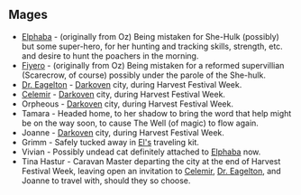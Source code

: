 ## <A NAME="mages">Mages</A>
+ [Elphaba](ElphabaOfOz) - (originally from Oz) Being mistaken for She-Hulk (possibly) but some super-hero, for her hunting and tracking skills, strength, etc. and desire to hunt the poachers in the morning.
+ [Fiyero](FiyeroOfOz) - (originally from Oz) Being mistaken for a reformed supervillian (Scarecrow, of course) possibly under the parole of the She-hulk.
+ [Dr. Eagelton](DoctorEagelton) - [Darkoven](DarkoverPromotnory) city, during Harvest Festival Week.
+ [Celemir](CelemirElfTraveler) - [Darkoven](DarkoverPromotnory) city, during Harvest Festival Week.
+ Orpheous - [Darkoven](DarkoverPromotnory) city, during Harvest Festival Week.
+ Tamara - Headed home, to her shadow to bring the word that help might be on the way soon, to cause The Well (of magic) to flow again.
+ Joanne - [Darkoven](DarkoverPromotnory) city, during Harvest Festival Week.
+ Grimm - Safely tucked away in [El's](ElphabaOfOz) traveling kit.
+ Vivian - Possibly undead cat definitely attached to [Elphaba](ElphabaOfOz) now.
+ Tina Hastur - Caravan Master departing the city at the end of Harvest Festival Week, leaving open an invitation to [Celemir](CelemirElfTraveler), [Dr. Eagelton](DoctorEagelton), and Joanne to travel with, should they so choose.
